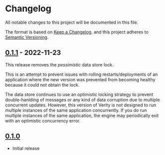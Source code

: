 # Changelog

All notable changes to this project will be documented in this file.

The format is based on [Keep a Changelog], and this project adheres to
[Semantic Versioning].

<!-- references -->

[keep a changelog]: https://keepachangelog.com/en/1.0.0/
[semantic versioning]: https://semver.org/spec/v2.0.0.html

## [0.1.1] - 2022-11-23

This release removes the _pessimistic_ data store lock.

This is an attempt to prevent issues with rolling restarts/deployments of an
application where the new version was prevented from becoming healthy because it
could not obtain the lock.

The data store continues to use an optimistic locking strategy to prevent
double-hanlding of messages or any kind of data corruption due to multiple
concurrent updates. However, this version of Verity is not designed to run
multiple instances of the same application concurrently. If you do run multiple
instances of the same application, the engine may periodically exit with an
optimistic concurrency error.

## [0.1.0]

- Initial release

<!-- references -->

[unreleased]: https://github.com/dogmatiq/verity
[0.1.0]: https://github.com/dogmatiq/verity/releases/tag/v0.1.0
[0.1.1]: https://github.com/dogmatiq/verity/releases/tag/v0.1.1

<!-- version template
## [0.0.1] - YYYY-MM-DD

### Added
### Changed
### Deprecated
### Removed
### Fixed
### Security
-->
